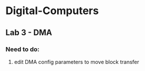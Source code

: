 # Digital-Computers

## Lab 3 - DMA

### Need to do:
1. edit DMA config parameters to move block transfer